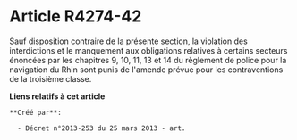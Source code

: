 # Article R4274-42

Sauf disposition contraire de la présente section, la violation des interdictions et le manquement aux obligations relatives
à certains secteurs énoncées par les chapitres 9, 10, 11, 13 et 14 du règlement de police pour la navigation du Rhin sont
punis de l'amende prévue pour les contraventions de la troisième classe.

**Liens relatifs à cet article**

	**Créé par**:

	  - Décret n°2013-253 du 25 mars 2013 - art.
